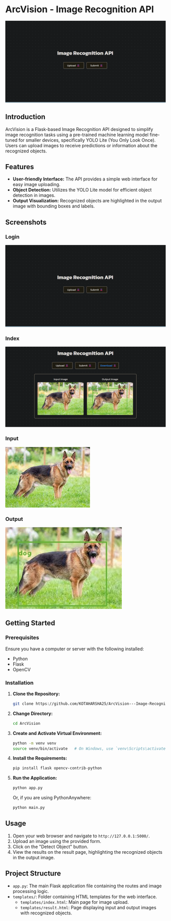 # ArcVision - Image Recognition API

![Login](/Images/Login.png)

## Introduction

ArcVision is a Flask-based Image Recognition API designed to simplify image recognition tasks using a pre-trained machine learning model fine-tuned for smaller devices, specifically YOLO Lite (You Only Look Once). Users can upload images to receive predictions or information about the recognized objects.

## Features

- **User-friendly Interface:** The API provides a simple web interface for easy image uploading.
- **Object Detection:** Utilizes the YOLO Lite model for efficient object detection in images.
- **Output Visualization:** Recognized objects are highlighted in the output image with bounding boxes and labels.

## Screenshots

### Login
![Login](/Images/Login.png)

### Index
![Index](/Images/Index.png)

### Input
![Input](/Images/Input.jpeg)

### Output
![Output](/Images/Output.png)

## Getting Started

### Prerequisites

Ensure you have a computer or server with the following installed:

- Python
- Flask
- OpenCV

### Installation

1. **Clone the Repository:**

   ```bash
   git clone https://github.com/KOTAHARSHA25/ArcVision---Image-Recognition-API.git
   ```

2. **Change Directory:**

   ```bash
   cd ArcVision
   ```

3. **Create and Activate Virtual Environment:**

   ```bash
   python -m venv venv
   source venv/bin/activate   # On Windows, use `venv\Scripts\activate`
   ```

4. **Install the Requirements:**

   ```bash
   pip install flask opencv-contrib-python
   ```

5. **Run the Application:**

   ```bash
   python app.py
   ```

   Or, if you are using PythonAnywhere:

   ```bash
   python main.py
   ```

## Usage

1. Open your web browser and navigate to `http://127.0.0.1:5000/`.
2. Upload an image using the provided form.
3. Click on the "Detect Object" button.
4. View the results on the result page, highlighting the recognized objects in the output image.

## Project Structure

- `app.py`: The main Flask application file containing the routes and image processing logic.
- `templates/`: Folder containing HTML templates for the web interface.
  - `templates/index.html`: Main page for image upload.
  - `templates/result.html`: Page displaying input and output images with recognized objects.
